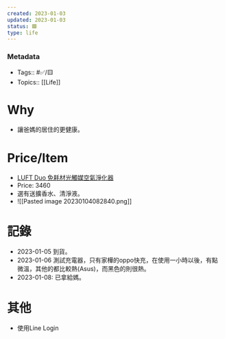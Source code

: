 ```yaml
---
created: 2023-01-03
updated: 2023-01-03
status: 🟩
type: life
---
```

### Metadata
- Tags:: #✅/🟨
- Topics:: [[Life]]

# Why
- 讓爸媽的居住的更健康。
# Price/Item
- [LUFT Duo 免耗材光觸媒空氣淨化器](https://www.luftqi.com/product/product&product_id=8)
- Price: 3460
- 選有送擴香水、清淨液。
- ![[Pasted image 20230104082840.png]]
# 記錄
- 2023-01-05 到貨。
- 2023-01-06 測試充電器，只有家樺的oppo快充，在使用一小時以後，有點微溫，其他的都比較熱(Asus)，而黑色的則很熱。
- 2023-01-08: 已拿給媽。

# 其他
- 使用Line Login
